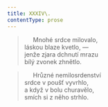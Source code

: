 ```yaml
---
title: XXXIV\.
contentType: prose
---
```


>      Mnohé srdce milovalo,  
> láskou blaze kvetlo, —  
> jenže zjara dchnutí mrazu  
> bílý zvonek zhnětlo.

>      Hrůzné nemilosrdenství  
> srdce v poušť vyvrhlo,  
> a když v bolu churavělo,  
> smích si z něho strhlo.
